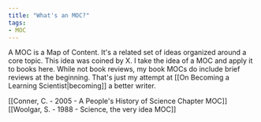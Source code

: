 ```yaml
---
title: "What's an MOC?"
tags:
- MOC
---
```


A MOC is a Map of Content. It's a related set of ideas organized around a core topic. This idea was coined by X. I take the idea of a MOC and apply it to books here. While not book reviews, my book MOCs do include brief reviews at the beginning. That's just my attempt at [[On Becoming a Learning Scientist|becoming]] a better writer.

[[Conner, C. - 2005 - A People's History of Science Chapter MOC]]
[[Woolgar, S. - 1988 - Science, the very idea MOC]]
